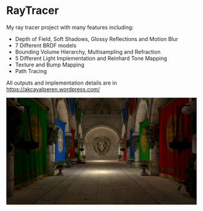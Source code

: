 # RayTracer
My ray tracer project with many features including:
- Depth of Field, Soft Shadows, Glossy Reflections and Motion Blur
- 7 Different BRDF models
- Bounding Volume Hierarchy, Multisampling and Refraction
- 5 Different Light Implementation and Reinhard Tone Mapping
- Texture and Bump Mapping
- Path Tracing

All outputs and implementation details are in https://akcayalperen.wordpress.com/

![Sponza](images/sponza_path.png)